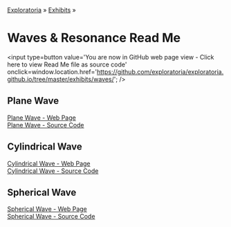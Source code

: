 [Exploratoria]( http://exploratoria.github.io ) &raquo; [Exhibits]( http://exploratoria.github.io/exhibits/ ) &raquo;

Waves & Resonance Read Me
====

<span style=display:none; >[You are now in GitHub source code view - Click here to view Read Me file as a web page]( http://exploratoria.github.io/exhibits/waves/index.html "View file as a web page." ) </span>
<input type=button value='You are now in GitHub web page view - Click here to view Read Me file as source code' onclick=window.location.href='https://github.com/exploratoria/exploratoria.github.io/tree/master/exhibits/waves/'; />

## Plane Wave

[Plane Wave - Web Page]( http://exploratoria.github.io/exhibits/waves/plane-wave/index.html )  
[Plane Wave - Source Code]( https://github.com/exploratoria/exploratoria.github.io/tree/master/exhibits/waves/plane-wave/ )

## Cylindrical Wave

[Cylindrical Wave - Web Page]( http://exploratoria.github.io/exhibits/waves/cylindrical-wave/index.html )  
[Cylindrical Wave - Source Code]( https://github.com/exploratoria/exploratoria.github.io/tree/master/exhibits/waves/cylindrical-wave/ )

## Spherical Wave

[Spherical Wave - Web Page]( http://exploratoria.github.io/exhibits/waves/spherical-wave/index.html )  
[Spherical Wave - Source Code]( https://github.com/exploratoria/exploratoria.github.io/tree/master/exhibits/waves/spherical-wave/ )
